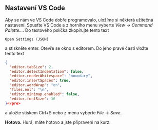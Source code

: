 ## Nastavení VS Code

Aby se nám ve VS Code dobře programovalo, uložíme si některá užitečná nastavení. Spusťte VS Code a z horního menu vyberte <em>View</em> → <em>Command Palette...</em>. Do textového políčka zkopírujte tento text

```
Open Settings (JSON)
```

a stiskněte enter. Otevře se okno s editorem. Do jeho pravé časti vložte tento text

```json
{
  "editor.tabSize": 2,
  "editor.detectIndentation": false,
  "editor.renderWhitespace": "boundary",
  "editor.insertSpaces": true,
  "editor.wordWrap": "on",
  "files.eol": "\n",
  "editor.minimap.enabled": false,
  "editor.fontSize": 16
}</pre>
```

a uložte stiskem Ctrl+S nebo z menu vyberte <em>File</em> → <em>Save</em>.</p>

**Hotovo.** Hurá, máte hotovo a jste připravení na kurz.

